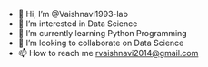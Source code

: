 - 👋 Hi, I’m @Vaishnavi1993-lab
- 👀 I’m interested in Data Science
- 🌱 I’m currently learning Python Programming
- 💞️ I’m looking to collaborate on Data Science
- 📫 How to reach me rvaishnavi2014@gmail.com

<!---
Vaishnavi1993-lab/Vaishnavi1993-lab is a ✨ special ✨ repository because its `README.md` (this file) appears on your GitHub profile.
You can click the Preview link to take a look at your changes.
--->
